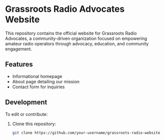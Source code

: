 # Grassroots Radio Advocates Website

This repository contains the official website for Grassroots Radio 
Advocates, a community-driven organization focused on empowering amateur 
radio operators through advocacy, education, and community engagement.

## Features
- Informational homepage
- About page detailing our mission
- Contact form for inquiries

## Development
To edit or contribute:
1. Clone this repository:
   ```bash
   git clone https://github.com/your-username/grassroots-radio-website.git

